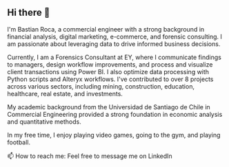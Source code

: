 ## Hi there 👋

I'm Bastian Roca, a commercial engineer with a strong background in financial analysis, digital marketing, e-commerce, and forensic consulting. I am passionate about leveraging data to drive informed business decisions.

Currently, I am a Forensics Consultant at EY, where I communicate findings to managers, design workflow improvements, and process and visualize client transactions using Power BI. I also optimize data processing with Python scripts and Alteryx workflows. I've contributed to over 8 projects across various sectors, including mining, construction, education, healthcare, real estate, and investments.

My academic background from the Universidad de Santiago de Chile in Commercial Engineering provided a strong foundation in economic analysis and quantitative methods.

In my free time, I enjoy playing video games, going to the gym, and playing football.

📫 How to reach me: Feel free to message me on LinkedIn

